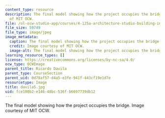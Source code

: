 ```yaml
---
content_type: resource
description: The final model showing how the project occupies the bridge. Image courtesy
  of MIT OCW.
file: /ol-ocw-studio-app/courses/4-125a-architecture-studio-building-in-landscapes-fall-2005/fce100b2e14648bc536fb6697739db12_davila5.jpg
file_size: 59749
file_type: image/jpeg
image_metadata:
  caption: The final model showing how the project occupies the bridge.
  credit: Image courtesy of MIT OCW.
  image-alt: The final model showing how the project occupies the bridge.
learning_resource_types: []
license: https://creativecommons.org/licenses/by-nc-sa/4.0/
ocw_type: OCWImage
parent_title: Ricardo Davila
parent_type: CourseSection
parent_uid: 0d78af57-d4a5-e3fe-941f-443cf19e1d7e
resourcetype: Image
title: davila5.jpg
uid: fce100b2-e146-48bc-536f-b6697739db12
---
```

The final model showing how the project occupies the bridge. Image courtesy of MIT OCW.